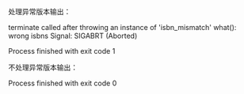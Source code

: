 处理异常版本输出：

terminate called after throwing an instance of 'isbn_mismatch'
  what():  wrong isbns
Signal: SIGABRT (Aborted)

Process finished with exit code 1



不处理异常版本输出：

Process finished with exit code 0